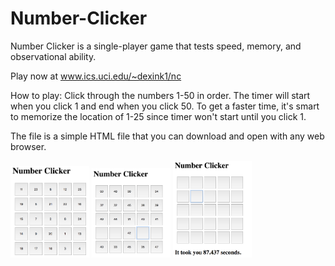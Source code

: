 # Number-Clicker

Number Clicker is a single-player game that tests speed, memory, and observational ability.

Play now at www.ics.uci.edu/~dexink1/nc

How to play:
Click through the numbers 1-50 in order. The timer will start when you click 1 and end when you click 50. To get a faster time, it's smart to memorize the location of 1-25 since timer won't start until you click 1.

The file is a simple HTML file that you can download and open with any web browser.

<p>
<img src="https://github.com/dexink1/Number-Clicker/blob/master/nc1.png" width=25% height=auto>
<img src="https://github.com/dexink1/Number-Clicker/blob/master/nc3.png" width=25% height=auto>
<img src="https://github.com/dexink1/Number-Clicker/blob/master/nc2.png" width=25% height=auto>
</p>
